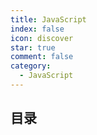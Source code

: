 ```yaml
---
title: JavaScript
index: false
icon: discover
star: true
comment: false
category:
  - JavaScript
---
```


## 目录
